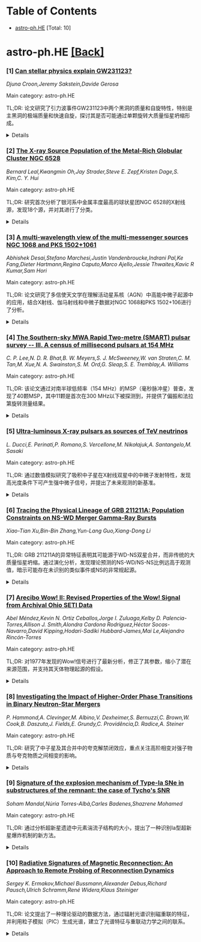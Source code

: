 <div id=toc></div>

# Table of Contents

- [astro-ph.HE](#astro-ph.HE) [Total: 10]


<div id='astro-ph.HE'></div>

# astro-ph.HE [[Back]](#toc)

### [1] [Can stellar physics explain GW231123?](https://arxiv.org/abs/2508.10088)
*Djuna Croon,Jeremy Sakstein,Davide Gerosa*

Main category: astro-ph.HE

TL;DR: 论文研究了引力波事件GW231123中两个黑洞的质量和自旋特性，特别是主黑洞的极端质量和快速自旋，探讨其是否可能通过单颗旋转大质量恒星坍缩形成。


<details>
  <summary>Details</summary>
Motivation: GW231123事件中的黑洞质量和自旋超出恒星演化理论预测的“对不稳定性质量间隙”，尤其是主黑洞的极端特性引发对其天体物理起源的疑问。

Method: 通过模拟初始核心质量为160太阳质量的恒星在不同旋转速率和核反应速率下的演化，研究黑洞的形成机制。

Result: 旋转将质量间隙推向更高质量，且质量≥150太阳质量的高自旋黑洞可以在质量间隙之上形成，表明恒星演化足以解释GW231123。

Conclusion: GW231123的主黑洞可能是首个直接观测到的通过光解不稳定性直接核心坍缩形成的黑洞。

Abstract: The gravitational wave event GW231123 detected by the LIGO interferometers
during their fourth observing run features two black holes with source-frame
masses of $137^{+22}_{-17} M_\odot$ and $103^{+20}_{-52} M_\odot $ -- well
within or above the pair-instability black hole mass gap predicted by standard
stellar evolution theory. Both black holes are also inferred to be rapidly
spinning ($\chi_1 \simeq 0.9$, $\chi_2 \simeq 0.8$). The primary object in
GW231123 is the heaviest stellar mass black hole detected to date, which,
together with its extreme rotation, raises questions about its astrophysical
origin. Accounting for the unusually large spin of $\sim 0.9$ with hierarchical
mergers requires some degree of fine tuning. We investigate whether such a
massive, highly spinning object could plausibly form from the collapse of a
single rotating massive star. We simulate stars with an initial core mass of
$160 \rm M_\odot$ -- sufficient to produce BH masses at the upper edge of the
90% credible interval for $m_1$ in GW231123 -- across a range of rotation rates
and $^{12}\mathrm{C}(\alpha,\gamma)^{16}\mathrm{O}$ reaction rates. We find
that: (i) rotation shifts the pair-instability mass gap to higher masses,
introducing a significant ingredient that correlates masses and spins in
gravitational wave predictions; and (ii) highly spinning BHs with masses
$\gtrsim 150 \rm M_\odot$ can form above the mass gap, implying that stellar
evolution alone is sufficient to explain GW231123. Our results suggest that the
primary object of GW231123 may be the first directly observed black hole that
formed via direct core collapse following the photodisintegration instability.

</details>


### [2] [The X-ray Source Population of the Metal-Rich Globular Cluster NGC 6528](https://arxiv.org/abs/2508.10105)
*Bernard Leal,Kwangmin Oh,Jay Strader,Steve E. Zepf,Kristen Dage,S. Kim,C. Y. Hui*

Main category: astro-ph.HE

TL;DR: 研究首次分析了银河系中金属丰度最高的球状星团NGC 6528的X射线源，发现18个源，并对其进行了分类。


<details>
  <summary>Details</summary>
Motivation: 探索高金属丰度球状星团中X射线源的性质及其与星团动力学演化的关系。

Method: 利用钱德拉X射线天文台的66 ksec深度观测数据，结合哈勃太空望远镜的光度测量，对X射线源进行分类。

Result: 发现18个X射线源，光度范围在$10^{31}$-$10^{32}$erg s$^{-1}$，主要为激变变星和活动双星，可能包含一个休眠的低质量X射线双星。

Conclusion: 高金属丰度对X射线双星的增强效应被星团的高级动力学演化所抵消，导致X射线源数量相对较少。

Abstract: We present the first study of the X-ray sources in one of the most metal-rich
globular clusters in the Galaxy, NGC 6528. Using relatively deep (66 ksec)
archival imaging from the Chandra X-ray Observatory, we identify 18 sources
within the half-light radius of the cluster, all in the range $L_X \sim
10^{31}$-$10^{32}$erg s$^{-1}$ (0.5-7 keV). By combining these data with
photometry from the Hubble Space Telescope and other sources, we classify the
X-ray sources as a likely mix of cataclysmic variables and active binaries,
though one or more of the brighter objects could be a quiescent low-mass X-ray
binary. For this cluster, it appears that the X-ray binary-enhancing effects of
high metallicity are outweighed by the cluster's advanced dynamical evolution,
leading to a relatively modest X-ray source population.

</details>


### [3] [A multi-wavelength view of the multi-messenger sources NGC 1068 and PKS 1502+1061](https://arxiv.org/abs/2508.10194)
*Abhishek Desai,Stefano Marchesi,Justin Vandenbroucke,Indrani Pal,Ke Fang,Dieter Hartmann,Regina Caputo,Marco Ajello,Jessie Thwaites,Kavic R Kumar,Sam Hori*

Main category: astro-ph.HE

TL;DR: 论文研究了多信使天文学在理解活动星系核（AGN）中高能中微子起源中的应用，结合X射线、伽马射线和中微子数据对NGC 1068和PKS 1502+106进行了分析。


<details>
  <summary>Details</summary>
Motivation: 探索AGN中高能中微子的起源，填补多信使研究中中微子与光子数据结合的空白。

Method: 利用NICER、NuSTAR、Fermi-LAT和Chandra的多波长数据，结合IceCube十年数据及理论模型预测的中微子谱。

Result: 展示了多信使数据在构建和约束理论模型中的价值，并强调了观测数据对中微子通量和谱形测量的重要性。

Conclusion: 多信使数据的结合有助于更精确地测量中微子通量和谱形，并推动理论模型的完善。

Abstract: Multi-messenger astronomy offers a powerful approach to studying high-energy
radiative processes in astrophysical sources. A notable example was seen in
2017, when the IceCube Neutrino Observatory detected a high-energy neutrino
event that was found to coincide with a gamma-ray flare from a blazar. Since
then, numerous multi-messenger studies combining neutrino and photon data have
been conducted, yet the origin of neutrinos from active galactic nuclei (AGN)
remains uncertain. In this work, we present the results of an X-ray observing
program targeting two AGNs, NGC 1068 and PKS 1502+106. The multi-wavelength
dataset includes new observations from NICER and NuSTAR from the observing
proposal along with gamma-ray data collected using Fermi-LAT, and one archival
observation from Chandra. Additionally, we derive the neutrino fluxes for both
AGNs using ten years of IceCube data and neutrino spectra predicted by
theoretical models. These results demonstrate the value of combining
multi-messenger data in building and constraining theoretical models. They also
highlight the importance of testing model predictions against observational
data to refine measurements of both the neutrino flux and spectral shape.

</details>


### [4] [The Southern-sky MWA Rapid Two-metre (SMART) pulsar survey -- III. A census of millisecond pulsars at 154 MHz](https://arxiv.org/abs/2508.10330)
*C. P. Lee,N. D. R. Bhat,B. W. Meyers,S. J. McSweeney,W. van Straten,C. M. Tan,M. Xue,N. A. Swainston,S. M. Ord,G. Sleap,S. E. Tremblay,A. Williams*

Main category: astro-ph.HE

TL;DR: 该论文通过对南半球低频率（154 MHz）的MSP（毫秒脉冲星）普查，发现了40颗MSP，其中11颗是首次在300 MHz以下被探测到，并提供了偏振和法拉第旋转测量结果。


<details>
  <summary>Details</summary>
Motivation: 研究低频率下MSP的辐射特性和星际介质对信号的影响，填补南半球低频率MSP观测的空白。

Method: 使用SMART脉冲星调查，覆盖南纬+30度以下的区域，进行154 MHz的观测，检测MSP并分析其偏振和法拉第旋转。

Result: 发现40颗MSP，其中11颗为新探测；25颗MSP的法拉第旋转显著；脉冲轮廓在低频率下偏振度更高。

Conclusion: 该研究为未来低频率MSP监测和SKA-Low的MSP探测提供了重要参考。

Abstract: Observations of millisecond pulsars (MSPs) at low radio frequencies play an
important role in understanding the Galactic pulsar population and
characterising both their emission properties and the effects of the ionised
interstellar medium on the received signals. To date, only a relatively small
fraction of the known MSP population has been detected at frequencies below 300
MHz, and nearly all previous MSP studies at these frequencies have been
conducted with northern telescopes. We present a census of MSPs in the SMART
pulsar survey, covering declinations south of +30 deg at a centre frequency of
154 MHz. We detected 40 MSPs, with 11 being the first published detections
below 300 MHz. For each detection, we provide coherently-dedispersed
full-polarimetric integrated pulse profiles and mean flux densities. We
measured significant Faraday rotation measures (RMs) for 25 MSPs, and
identified apparent phase-dependent RM variations for three MSPs. Comparison
with published profiles at other frequencies supports previous studies
suggesting that the pulse component separations of MSPs vary negligibly over a
wide frequency range due to their compact magnetospheres. We observe that
integrated pulse profiles tend to be more polarised at low frequencies,
consistent with depolarisation due to superposed orthogonal polarisation modes.
The results of this census will be a valuable resource for planning future MSP
monitoring projects at low frequencies, and will also help to improve survey
simulations to forecast the detectable MSP population with the SKA-Low.

</details>


### [5] [Ultra-luminous X-ray pulsars as sources of TeV neutrinos](https://arxiv.org/abs/2508.10487)
*L. Ducci,E. Perinati,P. Romano,S. Vercellone,M. Nikołajuk,A. Santangelo,M. Sasaki*

Main category: astro-ph.HE

TL;DR: 通过数值模拟研究了吸积中子星在X射线双星中的中微子发射特性，发现高光度条件下可产生强中微子信号，并提出了未来观测的新基准。


<details>
  <summary>Details</summary>
Motivation: 探索吸积中子星在X射线双星中产生中微子的机制及其可探测性，为未来中微子观测提供理论支持。

Method: 基于数值模拟，模拟了磁化中子星磁层中质子碰撞产生中微子的过程。

Result: 在X射线光度高于1E39 erg/s时，可产生高达几十TeV的中微子信号；Galactic ULX脉冲星的中微子可被IceCube探测到。

Conclusion: 研究结果为未来中微子观测提供了新基准，对当前和未来仪器的数据解释具有重要意义。

Abstract: We explored the expected properties of the neutrino emission from accreting
neutron stars in X-ray binaries using numerical simulations. The simulations
are based on a model in which neutrinos are produced by the decay of charged
pions and kaons, generated in inelastic collisions between protons accelerated
up to TeV energies in the magnetosphere of a magnetized (B~1E12 G) neutron star
and protons of the accretion disc. Our results show that this process can
produce strong neutrino emission up to a few tens of TeV when the X-ray
luminosity is above ~1E39 erg/s, as in ultra-luminous X-ray (ULX) pulsars. We
show that neutrinos from a transient Galactic ULX pulsar with L_x ~ 5E39 erg/s
can be detected with kilometre-scale detectors such as IceCube if the source is
within about 3-4 kpc. We also derived an upper limit on the neutrino flux from
the Galactic ULX pulsar Swift J0243.6+6124 using IceCube data, a result that
has not been previously reported. Our findings establish a new benchmark for
future astrophysical neutrino observations, critical for interpreting data from
current and upcoming instruments with significantly improved sensitivity.

</details>


### [6] [Tracing the Physical Lineage of GRB 211211A: Population Constraints on NS-WD Merger Gamma-Ray Bursts](https://arxiv.org/abs/2508.10551)
*Xiao-Tian Xu,Bin-Bin Zhang,Yun-Lang Guo,Xiang-Dong Li*

Main category: astro-ph.HE

TL;DR: GRB 211211A的异常特征表明其可能源于WD-NS双星合并，而非传统的大质量恒星坍缩。通过演化分析，发现理论预测的NS-WD/NS-NS比例远高于观测值，暗示可能存在未识别的类似事件或NS的非常规起源。


<details>
  <summary>Details</summary>
Motivation: 研究GRB 211211A的起源及其与WD-NS双星合并的关系，以理解其罕见性及与观测数据的差异。

Method: 基于双星演化物理的定性分析，计算NS-WD/NS-NS的比例，并与观测数据对比。

Result: 理论预测的NS-WD/NS-NS比例为14-37%，远高于观测到的5%，表明可能存在未识别的类似事件或NS的非常规起源。

Conclusion: GRB 211211A的起源可能与WD-NS双星合并有关，但理论与观测的差异暗示了更多未知事件或NS的特殊形成机制。

Abstract: The peculiar long gamma-ray burst (GRB) event, GRB 211211A, is known for it
is association with a kilonova feature. Whereas most long GRBs are thought to
originate in the core collapse of massive stars, the presence of kilonova
suggests GRB 211211A was instead produced by a merger of a compact object
binary. Building on the interpretation put forward by
\citet{Yang2022Natur.612..232Y}--who argue that GRB 211211A was powered by a
massive white-dwarf + neutron-star (WD-NS) merger--we adopt this WD-NS scenario
as our observationally supported starting point. If the burst truly originates
from that channel, its rarity must mirror the formation and merger rate of
WD-NS binaries--a rate still largely unexplored in conventional massive-binary
population studies. In this letter, we present a qualitative analysis based on
binary evolution physics in order to understand the fraction of GRB 211211A in
short GRBs (NS-WD/NS-NS fraction). Since the progenitors of massive WD-NS
binaries occupy the initial mass function-preferred regime, where the zero-age
main-sequence mass range of the assumed WD mass range (1.2-1.4$\,M_\odot$) is
comparable to that of NSs, the NS-WD/NS-NS fraction emerging from our standard
evolutionary path is expected to be $\sim$14--37\%, far higher than the
observed fraction ($\sim5$\%). This discrepancy might imply a large,
still-unidentified population of GRB 211211A-like events or an unusual origin
of the NS-such as being hypernova-born or accretion-induced-collapse-born.
Placing these results in a broader compact-binary context, implications for
black-hole systems are also discussed.

</details>


### [7] [Arecibo Wow! II: Revised Properties of the Wow! Signal from Archival Ohio SETI Data](https://arxiv.org/abs/2508.10657)
*Abel Méndez,Kevin N. Ortiz Ceballos,Jorge I. Zuluaga,Kelby D. Palencia-Torres,Allison J. Smith,Alondra Cardona Rodríguez,Héctor Socas-Navarro,David Kipping,Hodari-Sadiki Hubbard-James,Mai Le,Alejandro Rincón-Torres*

Main category: astro-ph.HE

TL;DR: 对1977年发现的Wow!信号进行了最新分析，修正了其参数，缩小了潜在来源范围，并支持其天体物理起源的假设。


<details>
  <summary>Details</summary>
Motivation: Wow!信号是1977年发现的未解之谜，过去的数据限制了进一步研究。本文通过分析未公开的观测数据，试图重新评估其性质并解释其来源。

Method: 检索并分析了几十年来未公开的俄亥俄州SETI观测数据，采用现代方法重新评估Wow!信号的参数。

Result: 修正了信号的参数，缩小了潜在来源范围至两个相邻区域，测量了更高的峰值通量密度和频率，支持天体物理起源的假设。

Conclusion: 研究提供了Wow!信号最精确的参数约束，为识别其来源提供了新路径，并支持其可能源于小型冷HI云的假设。

Abstract: The Wow! Signal, detected in 1977 by the Ohio State University SETI project,
remains one of the most intriguing unexplained radio transients. The most
recent significant revision of its properties took place in the late 1990s;
however, further advances were limited by readily available data from this
event. Here we retrieved and analyzed decades of previously unpublished Ohio
SETI observations, enabling the most comprehensive re-evaluation of the
properties of the Wow! Signal to date with modern methods. Our results reveal
significant revisions to its parameters that may help explain why its source
has been so difficult to identify. We refine its potential origin to two
adjacent fields centered on the right ascension $\alpha=19^{\mathrm
h}25^{\mathrm m}02^{\mathrm s} \pm 3^{\mathrm s}$ or $19^{\mathrm h}27^{\mathrm
m}55^{\mathrm s} \pm 3^{\mathrm s}$, and the declination $\delta=-26^{\deg}57'
\pm 20'$ (J2000), a location both narrower and slightly displaced from earlier
estimates. We measure a higher peak flux density exceeding 250 Jy and a
frequency of $1420.726 \pm 0.005$ MHz, implying a galactic source with a
substantially higher radial velocity than previously assumed. Our analysis
provides additional support for the hypothesis that the Wow! Signal most likely
had an astrophysical origin rather than being attributed to radio interference.
In particular, we confirm that small, cold HI clouds can produce narrowband
signals similar to its detection, which might suggest a common origin. These
findings provide the most precise constraints to date on the location,
intensity, and frequency of the Wow! Signal and offer a new path to identify
its origin.

</details>


### [8] [Investigating the Impact of Higher-Order Phase Transitions in Binary Neutron-Star Mergers](https://arxiv.org/abs/2508.10698)
*P. Hammond,A. Clevinger,M. Albino,V. Dexheimer,S. Bernuzzi,C. Brown,W. Cook,B. Daszuta,J. Fields,E. Grundy,C. Providência,D. Radice,A. Steiner*

Main category: astro-ph.HE

TL;DR: 研究了中子星及其合并中的夸克解禁闭效应，重点关注高阶相变对强子物质与夸克物质之间相变的影响。


<details>
  <summary>Details</summary>
Motivation: 探索中子星合并过程中夸克解禁闭的物理机制，为未来引力波观测提供理论支持。

Method: 使用CompOSE数据库中的状态方程表，通过引入渗透将一阶相变平滑化为二阶或三阶相变，并进行中子星合并模拟。

Result: 模拟了不同状态方程下的中子星合并演化，分析了其对引力波观测和致密物质研究的潜在影响。

Conclusion: 通过高阶相变描述夸克解禁闭，为中子星合并的引力波信号解释提供了新视角。

Abstract: In this paper we investigate quark deconfinement in neutrons stars and their
mergers, focusing on the effects of higher orders for the phase transition
between hadronic and quark matter. The different descriptions we use to
describe matter microscopically contain varying particle degrees of freedom,
including nucleons, hyperons, Delta baryons, and light and strange quarks. We
use tabulated equations of state from the CompOSE database in which the quark
deconfinement phase transition is described as being first-order, and then
smooth it out by introducing a percolation, replacing the single first-order
phase transition with two transitions of second or third order. We then perform
binary neutron-star merger simulations using these new equations of st ate,
focusing on groups of binaries with the same single-star mass, radius, and
tidal deformability, but different equations of state. We go on to discuss
differences in their evolution, and the ramifications for interpreting future
gravitational wave observations and the potential to learn about dense matter.

</details>


### [9] [Signature of the explosion mechanism of Type-Ia SNe in substructures of the remnant: the case of Tycho's SNR](https://arxiv.org/abs/2508.10752)
*Soham Mandal,Núria Torres-Albà,Carles Badenes,Shazrene Mohamed*

Main category: astro-ph.HE

TL;DR: 通过分析超新星遗迹中元素湍流子结构的大小，提出了一种识别Ia型超新星爆炸机制的新方法。


<details>
  <summary>Details</summary>
Motivation: Ia型超新星的光变曲线和光谱多样性表明其爆炸机制和前身系统性质存在差异，但直接联系尚未明确。

Method: 利用三维流体动力学模型，比较铁族元素和中等质量元素湍流子结构的典型大小差异。

Result: 在Tycho超新星遗迹中，观测到的结构与亚钱德拉塞卡质量白矮星的双爆轰机制最一致。

Conclusion: 该方法可推广到其他超新星遗迹，将爆炸机制与历史超新星关联起来。

Abstract: Type-Ia supernovae (SNe), or runaway thermonuclear explosions of white dwarfs
(WDs), play a critical role in the chemical evolution of galaxies, and are
important cosmological distance indicators due to their 'standardizable'
lightcurves. Growing evidence, however, suggests greater diversity in their
observed lightcurves (and spectra) than thought previously. This is usually
attributed to a variety of WD explosion mechanisms and progenitor system
properties, but a direct link between the explosion mechanisms and Type-Ia SN
observables remains elusive. Here we present a novel approach to identify
explosion mechanisms of Type-Ia SNe, by analyzing the sizes of small-scale
turbulent substructures of different elements in their extended ejecta, i.e.,
in Supernova Remnants (SNRs). Our three-dimensional hydrodynamical models show
that substructures in an SNR dominated by iron-group elements may have a
typical size different from substructures dominated by intermediate mass
elements (e.g., Si, S) in the same SNR. This size difference is governed by the
explosion mechanism. Applying this approach to Tycho's SNR, we find that its
observed structure is most consistent with the explosion of a sub-Chandrasekhar
mass WD via the double-detonation mechanism. Extending this method to other
well-characterized SNRs can let us connect the inferred explosion mechanism to
the associated historical SNe, which often have spectra reconstructed through
light echo observations.

</details>


### [10] [Radiative Signatures of Magnetic Reconnection: An Approach to Remote Probing of Reconnection Dynamics](https://arxiv.org/abs/2508.10768)
*Sergey K. Ermakov,Michael Bussmann,Alexander Debus,Richard Pausch,Ulrich Schramm,René Widera,Klaus Steiniger*

Main category: astro-ph.HE

TL;DR: 论文提出了一种理论驱动的数据方法，通过辐射光谱识别磁重联的特征，并利用粒子模拟（PIC）生成光谱，建立了光谱特征与重联动力学之间的联系。


<details>
  <summary>Details</summary>
Motivation: 由于天体物理环境的极端性和远程性，直接测量磁重联的关键观测参数具有挑战性。现有方法缺乏清晰的诊断特征，无法完全理解高能粒子现象。

Method: 使用粒子模拟（PIC）模拟磁重联，生成辐射光谱，并通过分析光谱特征提取重联动力学参数，如电场与磁场的比值。

Result: 通过光谱数据可以估算重联电场与磁场的比值，并在极端相对论条件下提取其他参数（如磁场或电流片宽度）。

Conclusion: 该方法为远程诊断天体物理中的磁重联提供了新途径，有助于理解高能粒子现象。

Abstract: Magnetic reconnection drives a wide range of astrophysical phenomena,
including geomagnetic storms, solar flares, and activity in blazars. However,
direct measurement of key reconnection observables remains challenging due to
the remote and extreme nature of these environments. While high-energy particle
showers observed on Earth are often attributed to reconnection, the underlying
mechanisms are not fully understood, and clear diagnostic signatures are
lacking. We present a theoretical, data-driven approach for identifying
reconnection radiation signatures and enabling remote diagnostics of
reconnection in astrophysical settings through radiation spectra. Using
particle-in-cell (PIC) simulations of magnetic reconnection, we generate
radiation spectra and establish connections between spectral features and the
underlying reconnection dynamics. We develop a method to estimate the ratio of
the reconnection electric field to the plasmoid magnetic field from spectral
data. Analytic calculations show that other parameters can be extracted in the
ultra-relativistic reconnection regime, such as the magnetic field or the
current sheet width.

</details>

